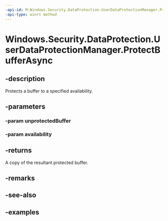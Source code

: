 ```yaml
---
-api-id: M:Windows.Security.DataProtection.UserDataProtectionManager.ProtectBufferAsync(Windows.Storage.Streams.IBuffer,Windows.Security.DataProtection.UserDataAvailability)
-api-type: winrt method
---
```


<!-- Method syntax.
public IAsyncOperation<IBuffer> UserDataProtectionManager.ProtectBufferAsync(IBuffer unprotectedBuffer, UserDataAvailability availability)
-->

# Windows.Security.DataProtection.UserDataProtectionManager.ProtectBufferAsync

## -description
Protects a buffer to a specified availability.

## -parameters
### -param unprotectedBuffer

### -param availability

## -returns
A copy of the resultant protected buffer.

## -remarks

## -see-also

## -examples

